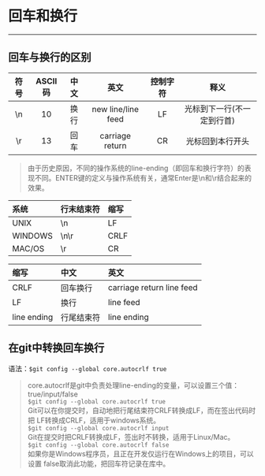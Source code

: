﻿回车和换行
=

---
## 回车与换行的区别
|符号|ASCII码|中文|英文|控制字符|释义|
|:-:|:-:|:-:|:-:|:-:|:-:|
|\n|10|换行|new line/line feed|LF|光标到下一行(不一定到行首)|
|\r|13|回车|carriage return|CR|光标回到本行开头|

>由于历史原因，不同的操作系统的line-ending（即回车和换行字符）的表现不同。ENTER键的定义与操作系统有关，通常Enter是\n和\r结合起来的效果。  

|系统|行末结束符|缩写|
|:-|:-|:-|
|UNIX|\n|LF|
|WINDOWS|\n\r|CRLF|
|MAC/OS|\r|CR|

|缩写|中文|英文|
|:-|:-|:-|
|CRLF|回车换行|carriage return line feed|
|LF|换行|line feed|
|line ending|行尾结束符|line ending|

## 在git中转换回车换行  
语法：`$git config --global core.autocrlf true`  

> core.autocrlf是git中负责处理line-ending的变量，可以设置三个值：true/input/false  
`$git config --global core.autocrlf true`  
Git可以在你提交时，自动地把行尾结束符CRLF转换成LF，而在签出代码时把 LF转换成CRLF，适用于windows系统。    
`$git config --global core.autocrlf input`  
 Git在提交时把CRLF转换成LF，签出时不转换，适用于Linux/Mac。  
 `$git config --global core.autocrlf false`  
如果你是Windows程序员，且正在开发仅运行在Windows上的项目，可以设置 false取消此功能，把回车符记录在库中。








